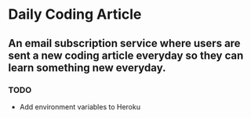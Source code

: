 # Daily Coding Article

## An email subscription service where users are sent a new coding article everyday so they can learn something new everyday.

### TODO
 - Add environment variables to Heroku
